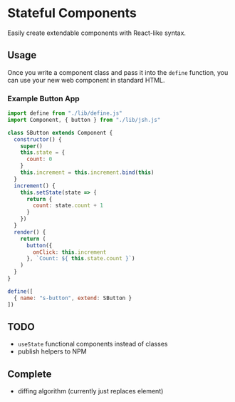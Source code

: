 # Stateful Components
Easily create extendable components with React-like syntax.

## Usage
Once you write a component class and pass it into the `define` function, you can use your new web component in standard HTML. 

### Example Button App
```javascript
import define from "./lib/define.js"
import Component, { button } from "./lib/jsh.js"

class SButton extends Component {
  constructor() {
    super()
    this.state = {
      count: 0
    }
    this.increment = this.increment.bind(this)
  }
  increment() {
    this.setState(state => {
      return {
        count: state.count + 1
      }
    })
  }
  render() {
    return (
      button({
        onClick: this.increment
      }, `Count: ${ this.state.count }`)
    )
  }
}

define([
  { name: "s-button", extend: SButton }
])
```

## TODO
* `useState` functional components instead of classes 
* publish helpers to NPM

## Complete
* diffing algorithm (currently just replaces element)
